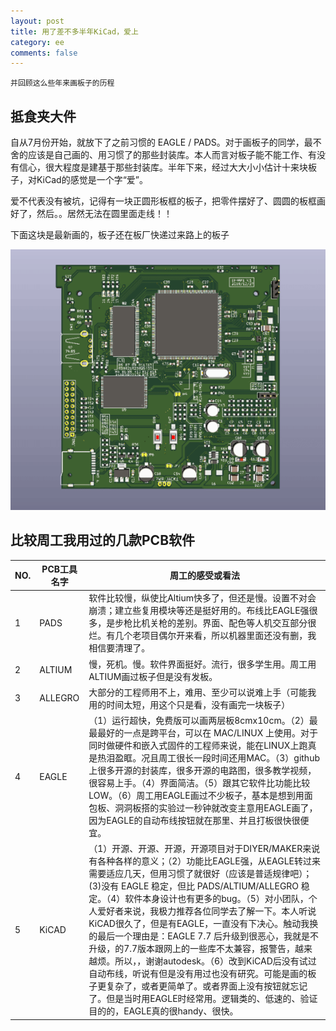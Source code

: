 ```yaml
---
layout: post
title: 用了差不多半年KiCad，爱上
category: ee
comments: false
---
```


```
并回顾这么些年来画板子的历程
```

## 抵食夹大件

自从7月份开始，就放下了之前习惯的 EAGLE / PADS。对于画板子的同学，最不舍的应该是自己画的、用习惯了的那些封装库。本人而言对板子能不能工作、有没有信心，很大程度是建基于那些封装库。半年下来，经过大大小小估计十来块板子，对KiCad的感觉是一个字“爱”。

爱不代表没有被坑，记得有一块正圆形板框的板子，把零件摆好了、圆圆的板框画好了，然后。。居然无法在圆里面走线！！


下面这块是最新画的，板子还在板厂快递过来路上的板子

![gif](/images/kicad_pcb_20191228.gif)

## 比较周工我用过的几款PCB软件

| NO.  | PCB工具名字 | 周工的感受或看法                                             |
| ---- | ----------- | ------------------------------------------------------------ |
| 1    | PADS        | 软件比较慢，纵使比Altium快多了，但还是慢。设置不对会崩溃；建立些复用模块等还是挺好用的。布线比EAGLE强很多，是步枪比机关枪的差别。界面、配色等人机交互部分很烂。有几个老项目偶尔开来看，所以机器里面还没有删，我相信要清理了。 |
| 2    | ALTIUM      | 慢，死机。慢。软件界面挺好。流行，很多学生用。周工用ALTIUM画过板子但是没有发板。 |
| 3    | ALLEGRO     | 大部分的工程师用不上，难用、至少可以说难上手（可能我用的时间太短，用这个只是看，没有画完一块板子） |
| 4    | EAGLE       | （1）运行超快，免费版可以画两层板8cmx10cm。（2）最最最好的一点是跨平台，可以在 MAC/LINUX 上使用。对于同时做硬件和嵌入式固件的工程师来说，能在LINUX上跑真是热泪盈眶。况且周工很长一段时间还用MAC。（3）github上很多开源的封装库，很多开源的电路图，很多教学视频，很容易上手。（4）界面简洁。（5）跟其它软件比功能比较LOW。（6）周工用EAGLE画过不少板子，基本是想到用面包板、洞洞板搭的实验过一秒钟就改变主意用EAGLE画了，因为EAGLE的自动布线按钮就在那里、并且打板很快很便宜。 |
| 5    | KiCAD       | （1）开源、开源、开源，开源项目对于DIYER/MAKER来说有各种各样的意义；（2）功能比EAGLE强，从EAGLE转过来需要适应几天，但用习惯了就很好（应该是普适规律吧）；(3)没有 EAGLE 稳定，但比 PADS/ALTIUM/ALLEGRO 稳定。（4）软件本身设计也有更多的bug。（5）对小团队，个人爱好者来说，我极力推荐各位同学去了解一下。本人听说KiCAD很久了，但是有EAGLE，一直没有下决心。触动我换的最后一个理由是：EAGLE 7.7 后升级到很恶心，我就是不升级，的7.7版本跟网上的一些库不太兼容，报警告，越来越烦。所以，，谢谢autodesk。（6）改到KiCAD后没有试过自动布线，听说有但是没有用过也没有研究。可能是画的板子更复杂了，或者更简单了。或者界面上没有按钮就忘记了。但是当时用EAGLE时经常用。逻辑类的、低速的、验证目的的，EAGLE真的很handy、很快。 |






